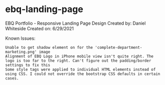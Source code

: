 # ebq-landing-page
EBQ Portfolio - Responsive Landing Page Design
Created by: Daniel Whiteside
Created on: 6/29/2021

Known Issues:

    Unable to get shadow element on for the 'complete-department-marketing.png' image
    Alignment of EBQ Logo in iPhone mobile view isn't quite right. The logo is too far to the right. Can't figure out the padding/border settings to fix this
    Some style tags were applied to individual HTML elements instead of using CSS. I could not override the bootstrap CSS defaults in certain cases.
